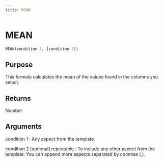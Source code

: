 ```yaml
---
title: MEAN
---
```

# MEAN

~~~ sql
MEAN(condition 1, [condition 2])
~~~

## Purpose

This formula calculates the mean of the values found in the columns you select.

## Returns

Number

## Arguments

condition 1
: Any aspect from the template.

condition 2 [optional] repeatable
: To include any other aspect from the template. You can append more aspects separated by commas (,).